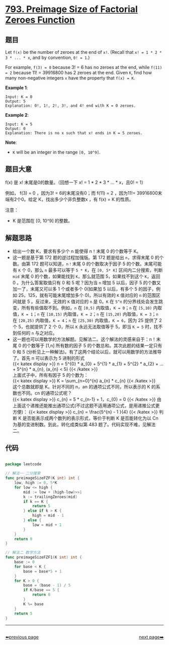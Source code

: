 # [793. Preimage Size of Factorial Zeroes Function](https://leetcode.com/problems/preimage-size-of-factorial-zeroes-function/)


## 题目

Let `f(x)` be the number of zeroes at the end of `x!`. (Recall that `x! = 1 * 2 * 3 * ... * x`, and by convention, `0! = 1`.)

For example, `f(3) = 0` because 3! = 6 has no zeroes at the end, while `f(11) = 2` because 11! = 39916800 has 2 zeroes at the end. Given `K`, find how many non-negative integers `x` have the property that `f(x) = K`.

**Example 1**:

    Input: K = 0
    Output: 5
    Explanation: 0!, 1!, 2!, 3!, and 4! end with K = 0 zeroes.
    
**Example 2**:

    Input: K = 5
    Output: 0
    Explanation: There is no x such that x! ends in K = 5 zeroes.

**Note**:

- `K` will be an integer in the range `[0, 10^9]`.


## 题目大意


f(x) 是 x! 末尾是0的数量。（回想一下 x! = 1 * 2 * 3 * ... * x，且0! = 1）

例如， f(3) = 0 ，因为3! = 6的末尾没有0；而 f(11) = 2 ，因为11!= 39916800末端有2个0。给定 K，找出多少个非负整数x ，有 f(x) = K 的性质。

注意：

- K 是范围在 [0, 10^9] 的整数。


## 解题思路

- 给出一个数 K，要求有多少个 n 能使得 n！末尾 0 的个数等于 K。
- 这一题是基于第 172 题的逆过程加强版。第 172 题是给出 `n`，求得末尾 0 的个数。由第 172 题可以知道，`n！`末尾 0 的个数取决于因子 5 的个数。末尾可能有 `K` 个 0，那么 `n` 最多可以等于 `5 * K`，在 `[0, 5* K]` 区间内二分搜索，判断 `mid` 末尾 0 的个数，如果能找到 `K`，那么就范围 5，如果找不到这个 `K`，返回 0 。为什么答案取值只有 0 和 5 呢？因为当 `n` 增加 5 以后，因子 5 的个数又加一了，末尾又可以多 1 个或者多个 0(如果加 5 以后，有多个 5 的因子，例如 25，125，就有可能末尾增加多个 0)。所以有效的 `K` 值对应的 `n` 的范围区间就是 5 。反过来，无效的 `K` 值对应的 `n` 是 0。`K` 在 `5^n` 的分界线处会发生跳变，所有有些值取不到。例如，`n` 在 `[0,5)` 内取值，`K = 0`；`n` 在 `[5,10)` 内取值，`K = 1`；`n` 在 `[10,15)` 内取值，`K = 2`；`n` 在 `[15,20)` 内取值，`K = 3`；`n` 在 `[20,25)` 内取值，`K = 4`；`n` 在 `[25,30)` 内取值，`K = 6`，因为 25 提供了 2 个 5，也就提供了 2 个 0，所以 `K` 永远无法取值等于 5，即当 `K = 5` 时，找不到任何的 `n` 与之对应。
- 这一题也可以用数学的方法解题。见解法二。这个解法的灵感来自于：n！末尾 0 的个数等于 [1,n] 所有数的因子 5 的个数总和。其次此题的结果一定只有 0 和 5 (分析见上一种解法)。有了这两个结论以后，就可以用数学的方法推导了。首先 n 可以表示为 5 进制的形式  
{{< katex display >}} 
n = 5^{0} * a_{0} + 5^{1} * a_{1} + 5^{2} * a_{2} + ... + 5^{n} * a_{n}, (a_{n} < 5)
{{< /katex >}}   
	上面式子中，所有有因子 5 的个数为：  
{{< katex display >}} 
K = \sum_{n=0}^{n} a_{n} * c_{n}
{{< /katex >}}  
	这个总数就即是 K。针对不同的 n，an 的通项公式不同，所以表示的 K 的系数也不同。cn 的通项公式呢？  
{{< katex display >}} 
c_{n} = 5 * c_{n-1} + 1，c_{0} = 0
{{< /katex >}} 
	由上面这个递推还能推出通项公式(不过这题不适用通项公式，是用递推公式更方便)： 
{{< katex display >}} 
c_{n} = \frac{5^{n} - 1 }{4} 
{{< /katex >}} 
	判断 K 是否能表示成两个数列的表示形式，等价于判断 K 是否能转化为以 Cn 为基的变进制数。到此，转化成类似第 483 题了。代码实现不难，见解法二。


## 代码

```go

package leetcode

// 解法一 二分搜索
func preimageSizeFZF(K int) int {
	low, high := 0, 5*K
	for low <= high {
		mid := low + (high-low)>>1
		k := trailingZeroes(mid)
		if k == K {
			return 5
		} else if k > K {
			high = mid - 1
		} else {
			low = mid + 1
		}
	}
	return 0
}

// 解法二 数学方法
func preimageSizeFZF1(K int) int {
	base := 0
	for base < K {
		base = base*5 + 1
	}
	for K > 0 {
		base = (base - 1) / 5
		if K/base == 5 {
			return 0
		}
		K %= base
	}
	return 5
}

```



----------------------------------------------
<div style="display: flex;justify-content: space-between;align-items: center;">
<p><a href="https://books.halfrost.com/leetcode/ChapterFour/0700~0799/0792.Number-of-Matching-Subsequences/">⬅️previous page</a></p>
<p><a href="https://books.halfrost.com/leetcode/ChapterFour/0700~0799/0794.Valid-Tic-Tac-Toe-State/">next page➡️</a></p>
</div>
